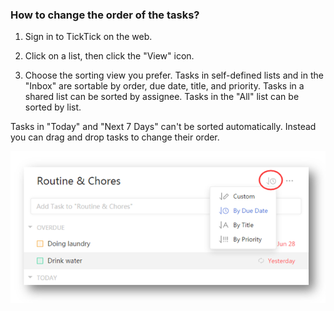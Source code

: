 ### How to change the order of the tasks?

1. Sign in to TickTick on the web.

2. Click on a list, then click the "View" icon.

3. Choose the sorting view you prefer. Tasks in self-defined lists and in the "Inbox" are sortable by order, due date, title, and priority. Tasks in a shared list can be sorted by assignee. Tasks in the "All" list can be sorted by list.

Tasks in "Today" and "Next 7 Days" can't be sorted automatically. Instead you can drag and drop tasks to change their order.

![](../images/web2-sort.png)

